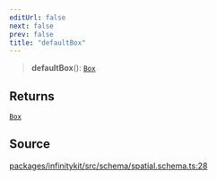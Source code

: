 ```yaml
---
editUrl: false
next: false
prev: false
title: "defaultBox"
---
```


> **defaultBox**(): [`Box`](../type-aliases/Box.md)

## Returns

[`Box`](../type-aliases/Box.md)

## Source

[packages/infinitykit/src/schema/spatial.schema.ts:28](https://github.com/nodenogg-in/alpha-p2p/blob/fd5f5c9/packages/infinitykit/src/schema/spatial.schema.ts#L28)
